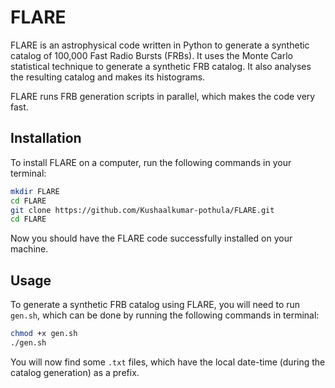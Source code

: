 # FLARE
FLARE is an astrophysical code written in Python to generate a synthetic catalog of 100,000 Fast Radio Bursts (FRBs). It uses the Monte Carlo statistical technique to generate a synthetic FRB catalog. It also analyses the resulting catalog and makes its histograms.

FLARE runs FRB generation scripts in parallel, which makes the code very fast.
## Installation 
To install FLARE on a computer, run the following commands in your terminal:
```bash
mkdir FLARE
cd FLARE
git clone https://github.com/Kushaalkumar-pothula/FLARE.git
cd FLARE
```
Now you should have the FLARE code successfully installed on your machine.

## Usage
To generate a synthetic FRB catalog using FLARE, you will need to run ```gen.sh```, which can be done by running the following commands in terminal:
```bash
chmod +x gen.sh
./gen.sh
```
You will now find some ```.txt``` files, which have the local date-time (during the catalog generation) as a prefix. 


